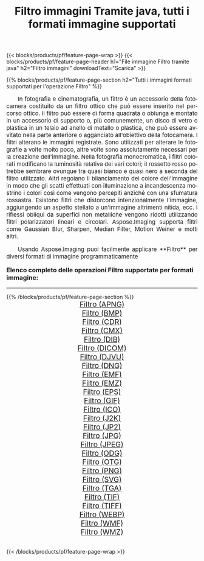 ﻿---
title: Filtro immagini Tramite java, tutti i formati immagine supportati 
weight: 3920
url: /it/java/filter/ 
lang: it
langdirlevel: 2
locales: zh-hans,ja,it,ru,de,es,fr,nl,id,lt,pl,pt,vi,tr,ko,zh-hant,ar,hi,th,sv,cs,uk,he
description: Usando Aspose.Imaging puoi facilmente Filtro immagini tramite java
---

{{< blocks/products/pf/feature-page-wrap >}}
{{< blocks/products/pf/feature-page-header h1="File immagine Filtro tramite java" h2="Filtro immagini" downloadText="Scarica" >}}


{{% blocks/products/pf/feature-page-section  h2="Tutti i immagini formati supportati per l'operazione Filtro" %}}
<p align="justify" style="text-indent:2em;font-size:15px;">
In fotografia e cinematografia, un filtro è un accessorio della fotocamera costituito da un filtro ottico che può essere inserito nel percorso ottico. Il filtro può essere di forma quadrata o oblunga e montato in un accessorio di supporto o, più comunemente, un disco di vetro o plastica in un telaio ad anello di metallo o plastica, che può essere avvitato nella parte anteriore o agganciato all'obiettivo della fotocamera. I filtri alterano le immagini registrate. Sono utilizzati per alterare le fotografie a volte molto poco, altre volte sono assolutamente necessari per la creazione dell'immagine. Nella fotografia monocromatica, i filtri colorati modificano la luminosità relativa dei vari colori; il rossetto rosso potrebbe sembrare ovunque tra quasi bianco e quasi nero a seconda del filtro utilizzato. Altri regolano il bilanciamento del colore dell'immagine in modo che gli scatti effettuati con illuminazione a incandescenza mostrino i colori così come vengono percepiti anziché con una sfumatura rossastra. Esistono filtri che distorcono intenzionalmente l'immagine, aggiungendo un aspetto stellato a un'immagine altrimenti nitida, ecc. I riflessi obliqui da superfici non metalliche vengono ridotti utilizzando filtri polarizzatori lineari e circolari. Aspose.Imaging supporta filtri come Gaussian Blur, Sharpen, Median Filter, Motion Weiner e molti altri.
</p>
<p align="justify" style="text-indent:2em;font-size:15px;">
Usando Aspose.Imaging puoi facilmente applicare **Filtro** per diversi formati di immagine programmaticamente
</p>
<h3 style="margin-top:16px;">
Elenco completo delle operazioni Filtro supportate per formati immagine:
</h3>
<hr/>
{{% /blocks/products/pf/feature-page-section %}}
<div class="container-fluid productfamilypage bg-gray">
    <div class="convertypes bg-gray agp-content section">
        <div class="container">
		<div class="row other-converters" style="gap: 10px;font-size: 19px;text-align:center;">
		    <div class='col-md-3 other-converter remove-lp remove-rp'><a href="/imaging/it/java/filter/apng/" style="padding:15px;">Filtro (APNG)</a></div><div class='col-md-3 other-converter remove-lp remove-rp'><a href="/imaging/it/java/filter/bmp/" style="padding:15px;">Filtro (BMP)</a></div><div class='col-md-3 other-converter remove-lp remove-rp'><a href="/imaging/it/java/filter/cdr/" style="padding:15px;">Filtro (CDR)</a></div><div class='col-md-3 other-converter remove-lp remove-rp'><a href="/imaging/it/java/filter/cmx/" style="padding:15px;">Filtro (CMX)</a></div><div class='col-md-3 other-converter remove-lp remove-rp'><a href="/imaging/it/java/filter/dib/" style="padding:15px;">Filtro (DIB)</a></div><div class='col-md-3 other-converter remove-lp remove-rp'><a href="/imaging/it/java/filter/dicom/" style="padding:15px;">Filtro (DICOM)</a></div><div class='col-md-3 other-converter remove-lp remove-rp'><a href="/imaging/it/java/filter/djvu/" style="padding:15px;">Filtro (DJVU)</a></div><div class='col-md-3 other-converter remove-lp remove-rp'><a href="/imaging/it/java/filter/dng/" style="padding:15px;">Filtro (DNG)</a></div><div class='col-md-3 other-converter remove-lp remove-rp'><a href="/imaging/it/java/filter/emf/" style="padding:15px;">Filtro (EMF)</a></div><div class='col-md-3 other-converter remove-lp remove-rp'><a href="/imaging/it/java/filter/emz/" style="padding:15px;">Filtro (EMZ)</a></div><div class='col-md-3 other-converter remove-lp remove-rp'><a href="/imaging/it/java/filter/eps/" style="padding:15px;">Filtro (EPS)</a></div><div class='col-md-3 other-converter remove-lp remove-rp'><a href="/imaging/it/java/filter/gif/" style="padding:15px;">Filtro (GIF)</a></div><div class='col-md-3 other-converter remove-lp remove-rp'><a href="/imaging/it/java/filter/ico/" style="padding:15px;">Filtro (ICO)</a></div><div class='col-md-3 other-converter remove-lp remove-rp'><a href="/imaging/it/java/filter/j2k/" style="padding:15px;">Filtro (J2K)</a></div><div class='col-md-3 other-converter remove-lp remove-rp'><a href="/imaging/it/java/filter/jp2/" style="padding:15px;">Filtro (JP2)</a></div><div class='col-md-3 other-converter remove-lp remove-rp'><a href="/imaging/it/java/filter/jpg/" style="padding:15px;">Filtro (JPG)</a></div><div class='col-md-3 other-converter remove-lp remove-rp'><a href="/imaging/it/java/filter/jpeg/" style="padding:15px;">Filtro (JPEG)</a></div><div class='col-md-3 other-converter remove-lp remove-rp'><a href="/imaging/it/java/filter/odg/" style="padding:15px;">Filtro (ODG)</a></div><div class='col-md-3 other-converter remove-lp remove-rp'><a href="/imaging/it/java/filter/otg/" style="padding:15px;">Filtro (OTG)</a></div><div class='col-md-3 other-converter remove-lp remove-rp'><a href="/imaging/it/java/filter/png/" style="padding:15px;">Filtro (PNG)</a></div><div class='col-md-3 other-converter remove-lp remove-rp'><a href="/imaging/it/java/filter/svg/" style="padding:15px;">Filtro (SVG)</a></div><div class='col-md-3 other-converter remove-lp remove-rp'><a href="/imaging/it/java/filter/tga/" style="padding:15px;">Filtro (TGA)</a></div><div class='col-md-3 other-converter remove-lp remove-rp'><a href="/imaging/it/java/filter/tif/" style="padding:15px;">Filtro (TIF)</a></div><div class='col-md-3 other-converter remove-lp remove-rp'><a href="/imaging/it/java/filter/tiff/" style="padding:15px;">Filtro (TIFF)</a></div><div class='col-md-3 other-converter remove-lp remove-rp'><a href="/imaging/it/java/filter/webp/" style="padding:15px;">Filtro (WEBP)</a></div><div class='col-md-3 other-converter remove-lp remove-rp'><a href="/imaging/it/java/filter/wmf/" style="padding:15px;">Filtro (WMF)</a></div><div class='col-md-3 other-converter remove-lp remove-rp'><a href="/imaging/it/java/filter/wmz/" style="padding:15px;">Filtro (WMZ)</a></div>
                </div>
        </div>
    </div>
</div>
<br/>

{{< /blocks/products/pf/feature-page-wrap >}}
